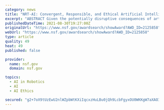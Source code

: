 ```yaml
---
category: news
title: "NRT-AI: Convergent, Responsible, and Ethical Artificial Intelligence Training Experience for Roboticists"
excerpt: "ABSTRACT Given the potentially disruptive consequences of artificial intelligence (AI)-based systems, humanity cannot afford to wait until problems arise to consider their impacts"
publishedDateTime: 2021-08-30T19:27:00Z
originalUrl: "https://www.nsf.gov/awardsearch/showAward?AWD_ID=2125858"
webUrl: "https://www.nsf.gov/awardsearch/showAward?AWD_ID=2125858"
type: article
quality: 49
heat: 49
published: false

provider:
  name: nsf.gov
  domain: nsf.gov

topics:
  - AI in Robotics
  - AI
  - AI Ethics

secured: "g2+7oX9tUzEwU2nlWZpbWtKXiIqcxzHuLBu0jQh9LcbFgyxOU0WKKgW7aXAOID4cuwASVMcmOo++sueoPeK8cnK3Clt//F6mSnvgt+/7NYzf7vgGvMtrT2kb0okW+FY4smT1lS9krOMpAC8yWFtwiQfu2/gbMEaJwbyCz60/eADBkLs2yquanhcj6mNkZbz4UnZXJqHJUghu6lhAZbpTQp08WTLiQZKRCi5SjPiNWMcy4uB0MK3dYE8qCy/r3gb8qWZ2d6xSr0RuSY2BArdFWtUfTDFfPAMVdR5izAKTApl4V0ask7Ydy5q8QYzinVMRpRtGXrNjEwnVZfVK1TMl6jVgikP0slIqKn30QkFvMU8=;ae//vxz3lq2L6ks2amUe1A=="
---
```



